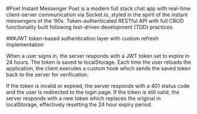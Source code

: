 #Poet Instant Messenger
Poet is a modern full stack chat app with real-time client-server communication via Socket.io, styled in the spirit of the instant messengers of the ‘90s. Token-authenticated RESTful API with full CRUD functionality built following test-driven development (TDD) practices.

###JWT token-based authentication layer with custom refresh implementation

When a user signs in, the server responds with a JWT token set to expire in 24 hours. The token is saved to localStorage. Each time the user reloads the application, the client executes a custom hook which sends the saved token back to the server for verification.

If the token is invalid or expired, the server responds with a 401 status code and the user is redirected to the login page. If the token is still valid, the server responds with a new token which replaces the original in localStorage, effectively resetting the 24 hour expiry period.
